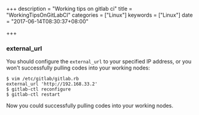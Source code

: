 +++
description = "Working tips on gitlab ci"
title = "WorkingTipsOnGitLabCI"
categories = ["Linux"]
keywords = ["Linux"]
date = "2017-06-14T08:30:37+08:00"

+++
### external_url
You should configure the `external_url` to your specified IP address, or you
won't successfully pulling codes into your working nodes:    

```
$ vim /etc/gitlab/gitlab.rb
external_url 'http://192.168.33.2'
$ gitlab-ctl reconfigure
$ gitlab-ctl restart
```
Now you could successfully pulling codes into your working nodes.    
